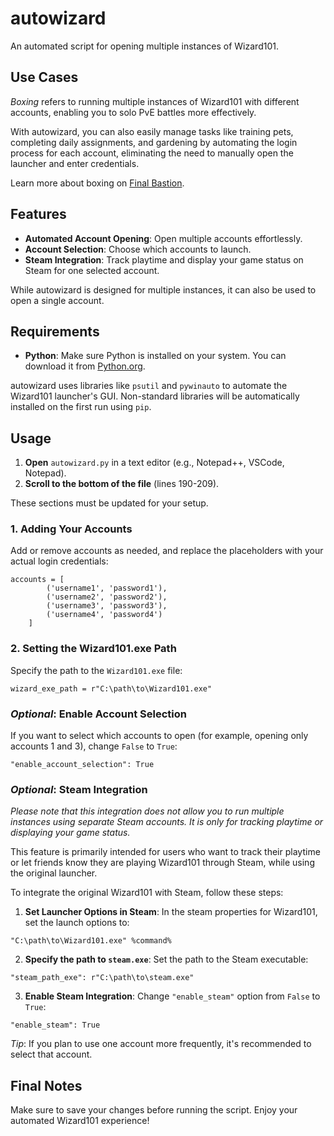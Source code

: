 # autowizard

An automated script for opening multiple instances of Wizard101.

## Use Cases
*Boxing* refers to running multiple instances of Wizard101 with different accounts, enabling you to solo PvE battles more effectively.

With autowizard, you can also easily manage tasks like training pets, completing daily assignments, and gardening by automating the login process for each account, eliminating the need to manually open the launcher and enter credentials.

Learn more about boxing on [Final Bastion](https://finalbastion.com/wizard101-guides/quad-boxing-wizard101/#:~:text=Learn%20more%20about%20Quad-Boxing%20in#:~:text=Learn%20more%20about%20Quad-Boxing%20in).

## Features
- **Automated Account Opening**: Open multiple accounts effortlessly.
- **Account Selection**: Choose which accounts to launch.
- **Steam Integration**: Track playtime and display your game status on Steam for one selected account.

While autowizard is designed for multiple instances, it can also be used to open a single account.

## Requirements
- **Python**: Make sure Python is installed on your system. You can download it from [Python.org](https://www.python.org/).

autowizard uses libraries like `psutil` and `pywinauto` to automate the Wizard101 launcher's GUI. Non-standard libraries will be automatically installed on the first run using `pip`.

## Usage
1. **Open** `autowizard.py` in a text editor (e.g., Notepad++, VSCode, Notepad).
2. **Scroll to the bottom of the file** (lines 190-209).

These sections must be updated for your setup.

### 1. Adding Your Accounts

Add or remove accounts as needed, and replace the placeholders with your actual login credentials:
```
accounts = [
        ('username1', 'password1'),
        ('username2', 'password2'),
        ('username3', 'password3'),
        ('username4', 'password4')
    ]
```

### 2. Setting the Wizard101.exe Path

Specify the path to the `Wizard101.exe` file:
```
wizard_exe_path = r"C:\path\to\Wizard101.exe"
```

### *Optional*: Enable Account Selection 

If you want to select which accounts to open (for example, opening only accounts 1 and 3), change `False` to `True`:
```
"enable_account_selection": True
```

### *Optional*: Steam Integration

*Please note that this integration does not allow you to run multiple instances using separate Steam accounts. It is only for tracking playtime or displaying your game status.*

This feature is primarily intended for users who want to track their playtime or let friends know they are playing Wizard101 through Steam, while using the original launcher.

To integrate the original Wizard101 with Steam, follow these steps:
1. **Set Launcher Options in Steam**:
In the steam properties for Wizard101, set the launch options to:
```
"C:\path\to\Wizard101.exe" %command%
```
2. **Specify the path to `steam.exe`**:
Set the path to the Steam executable:
```
"steam_path_exe": r"C:\path\to\steam.exe"
```
3. **Enable Steam Integration**:
Change `"enable_steam"` option from `False` to `True`:
```
"enable_steam": True
```

*Tip*: If you plan to use one account more frequently, it's recommended to select that account.

## Final Notes

Make sure to save your changes before running the script. Enjoy your automated Wizard101 experience!